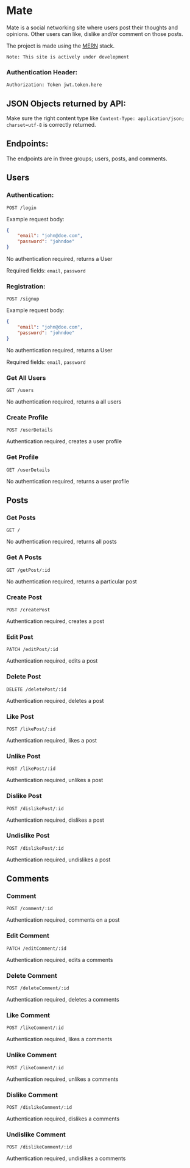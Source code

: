 # Mate
Mate is a social networking site where users post their thoughts and opinions. Other users can like, dislike and/or comment on those posts.

The project is made using the [MERN](https://www.mongodb.com/mern-stack) stack.

`Note: This site is actively under development`

### Authentication Header:

`Authorization: Token jwt.token.here`

## JSON Objects returned by API:

Make sure the right content type like `Content-Type: application/json; charset=utf-8` is correctly returned.

## Endpoints:
The endpoints are in three groups; users, posts, and comments.

## Users

### Authentication:

`POST /login`

Example request body:
```JSON
{
    "email": "john@doe.com",
    "password": "johndoe"
}
```

No authentication required, returns a User

Required fields: `email`, `password`


### Registration:

`POST /signup`

Example request body:
```JSON
{
    "email": "john@doe.com",
    "password": "johndoe"
}
```

No authentication required, returns a User

Required fields: `email`, `password`

### Get All Users

`GET /users`

No authentication required, returns a all users

### Create Profile

`POST /userDetails`

Authentication required, creates a user profile


### Get Profile

`GET /userDetails`

No authentication required, returns a user profile

## Posts

### Get Posts

`GET /`

No authentication required, returns all posts

### Get A Posts

`GET /getPost/:id`

No authentication required, returns a particular post

### Create Post

`POST /createPost`

Authentication required, creates a post

### Edit Post

`PATCH /editPost/:id`

Authentication required, edits a post

### Delete Post

`DELETE /deletePost/:id`

Authentication required, deletes a post

### Like Post

`POST /likePost/:id`

Authentication required, likes a post

### Unlike Post

`POST /likePost/:id`

Authentication required, unlikes a post


### Dislike Post

`POST /dislikePost/:id`

Authentication required, dislikes a post

### Undislike Post

`POST /dislikePost/:id`

Authentication required, undislikes a post

## Comments

### Comment

`POST /comment/:id`

Authentication required, comments on a post

### Edit Comment

`PATCH /editComment/:id`

Authentication required, edits a comments

### Delete Comment

`POST /deleteComment/:id`

Authentication required, deletes a comments

### Like Comment
`POST /likeComment/:id`

Authentication required, likes a comments

### Unlike Comment
`POST /likeComment/:id`

Authentication required, unlikes a comments

### Dislike Comment
`POST /dislikeComment/:id`

Authentication required, dislikes a comments

### Undislike Comment
`POST /dislikeComment/:id`

Authentication required, undislikes a comments
